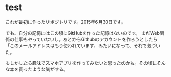 # test

これが最初に作ったリポジトリです。2015年6月30日です。

でも、自分の記憶にはこの頃にGitHubを作った記憶はないのです。
まだWeb関係の仕事もやっていないし。あとからGithubのアカウントを作ろうとしたら「このメールアドレスはもう使われています、みたいになって、それで気づいた。

もしかしたら趣味でスマホアプリを作ってみたいと思ったのかも。その頃にそんな本を買ったような気がする。
